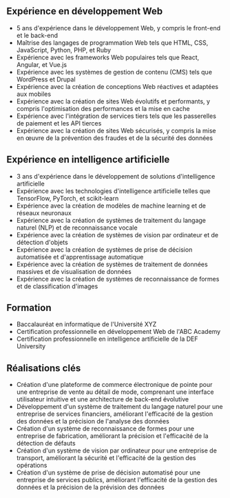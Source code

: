 Expérience en développement Web
----------------------------

- 5 ans d'expérience dans le développement Web, y compris le front-end et le back-end
- Maîtrise des langages de programmation Web tels que HTML, CSS, JavaScript, Python, PHP, et Ruby
- Expérience avec les frameworks Web populaires tels que React, Angular, et Vue.js
- Expérience avec les systèmes de gestion de contenu (CMS) tels que WordPress et Drupal
- Expérience avec la création de conceptions Web réactives et adaptées aux mobiles
- Expérience avec la création de sites Web évolutifs et performants, y compris l'optimisation des performances et la mise en cache
- Expérience avec l'intégration de services tiers tels que les passerelles de paiement et les API tierces
- Expérience avec la création de sites Web sécurisés, y compris la mise en œuvre de la prévention des fraudes et de la sécurité des données

Expérience en intelligence artificielle
----------------------------------

- 3 ans d'expérience dans le développement de solutions d'intelligence artificielle
- Expérience avec les technologies d'intelligence artificielle telles que TensorFlow, PyTorch, et scikit-learn
- Expérience avec la création de modèles de machine learning et de réseaux neuronaux
- Expérience avec la création de systèmes de traitement du langage naturel (NLP) et de reconnaissance vocale
- Expérience avec la création de systèmes de vision par ordinateur et de détection d'objets
- Expérience avec la création de systèmes de prise de décision automatisée et d'apprentissage automatique
- Expérience avec la création de systèmes de traitement de données massives et de visualisation de données
- Expérience avec la création de systèmes de reconnaissance de formes et de classification d'images

Formation
---------

- Baccalauréat en informatique de l'Université XYZ
- Certification professionnelle en développement Web de l'ABC Academy
- Certification professionnelle en intelligence artificielle de la DEF University

Réalisations clés
---------------

- Création d'une plateforme de commerce électronique de pointe pour une entreprise de vente au détail de mode, comprenant une interface utilisateur intuitive et une architecture de back-end évolutive
- Développement d'un système de traitement du langage naturel pour une entreprise de services financiers, améliorant l'efficacité de la gestion des données et la précision de l'analyse des données
- Création d'un système de reconnaissance de formes pour une entreprise de fabrication, améliorant la précision et l'efficacité de la détection de défauts
- Création d'un système de vision par ordinateur pour une entreprise de transport, améliorant la sécurité et l'efficacité de la gestion des opérations
- Création d'un système de prise de décision automatisé pour une entreprise de services publics, améliorant l'efficacité de la gestion des données et la précision de la prévision des données